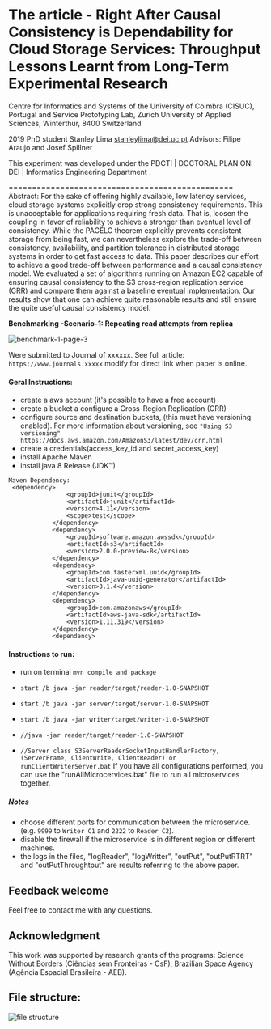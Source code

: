 # The article - Right After Causal Consistency is Dependability for Cloud Storage Services: Throughput Lessons Learnt from Long-Term Experimental Research

Centre for Informatics and Systems of the University of Coimbra (CISUC), Portugal and Service Prototyping Lab, Zurich University of Applied Sciences, Winterthur, 8400 Switzerland

 2019 PhD student Stanley Lima <stanleylima@dei.uc.pt> Advisors: Filipe Araujo and Josef Spillner

This experiment was developed under the PDCTI | DOCTORAL PLAN ON: DEI | Informatics Engineering Department .

================================================
Abstract: For the sake of offering highly available, low latency services, cloud storage systems explicitly drop strong consistency requirements. This is unacceptable for applications requiring fresh data. That is, loosen the coupling in favor of reliability to achieve a stronger than eventual level of consistency. While the PACELC theorem explicitly prevents consistent storage from being fast, we can nevertheless explore the trade-off between consistency, availability, and partition tolerance in distributed storage systems in order to get fast access to data.
This paper describes our effort to achieve a good trade-off between performance and a causal consistency model.
We evaluated a set of algorithms running on Amazon EC2 capable of ensuring causal consistency to the S3 cross-region replication service (CRR) and compare them against a baseline eventual implementation.
Our results show that one can achieve quite reasonable results and still ensure the quite useful causal consistency model.



**Benchmarking -Scenario-1: Repeating read attempts from replica**

![benchmark-1-page-3](https://user-images.githubusercontent.com/7977251/43281928-ccee4180-910c-11e8-9f59-85cd05a00e1a.png)

Were submitted to Journal of xxxxxx. See full article: `https://www.journals.xxxxx` modify for direct link when paper is online.




#### Geral Instructions:
- create a aws account (it's possible to have a free account)
- create a  bucket a configure a Cross-Region Replication (CRR)
- configure source and destination buckets, (this must have versioning enabled). For more information about versioning, see 
`"Using S3 versioning" https://docs.aws.amazon.com/AmazonS3/latest/dev/crr.html`
- create a credentials(access_key_id and secret_access_key)
- install  Apache Maven
- install java 8 Release (JDK™)
```pom
Maven Dependency:
 <dependency>
                <groupId>junit</groupId>
                <artifactId>junit</artifactId>
                <version>4.11</version>
                <scope>test</scope>
            </dependency>
            <dependency>
                <groupId>software.amazon.awssdk</groupId>
                <artifactId>s3</artifactId>
                <version>2.0.0-preview-8</version>
            </dependency>
            <dependency>
                <groupId>com.fasterxml.uuid</groupId>
                <artifactId>java-uuid-generator</artifactId>
                <version>3.1.4</version>
            </dependency>
            <dependency>
                <groupId>com.amazonaws</groupId>
                <artifactId>aws-java-sdk</artifactId>
                <version>1.11.319</version>
            </dependency>
            <dependency>
```

#### Instructions to run:
- run on terminal ```mvn compile and package```

- ```start /b java -jar reader/target/reader-1.0-SNAPSHOT```
- ```start /b java -jar server/target/server-1.0-SNAPSHOT```
- ```start /b java -jar writer/target/writer-1.0-SNAPSHOT```
- ```//java -jar reader/target/reader-1.0-SNAPSHOT```
- ```//Server class S3ServerReaderSocketInputHandlerFactory, (ServerFrame, ClientWrite, ClientReader) or runClientWriterServer.bat```
If you have all configurations performed, you can use the "runAllMicrocervices.bat" file to run all microservices together.
##### Notes
- choose different ports for communication between the microservice. (e.g. `9999` to `Writer C1` and `2222` to `Reader C2`).
- disable the firewall if the microservice is in different region or different machines.
- the logs in the files, "logReader", "logWritter", "outPut", "outPutRTRT" and "outPutThroughtput" are results referring to the above paper.




## Feedback welcome

Feel free to contact me with any questions.

## Acknowledgment
This work was supported by research grants of the programs: Science Without Borders (Ciências sem Fronteiras - CsF), Brazilian Space Agency (Agência Espacial Brasileira - AEB).

File structure:
---------------
![file structure](https://user-images.githubusercontent.com/7977251/43429685-96be26f4-945c-11e8-89d2-a42580b00dd1.jpg)
	
	
